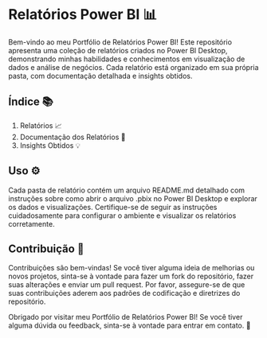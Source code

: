 # Relatórios Power BI :bar_chart:
Bem-vindo ao meu Portfólio de Relatórios Power BI! Este repositório apresenta uma coleção de relatórios criados no Power BI Desktop, demonstrando minhas habilidades e conhecimentos em visualização de dados e análise de negócios. Cada relatório está organizado em sua própria pasta, com documentação detalhada e insights obtidos.

## Índice :books:
1. Relatórios :chart_with_upwards_trend:
2. Documentação dos Relatórios :memo:
3. Insights Obtidos :bulb:


## Uso :gear:
Cada pasta de relatório contém um arquivo README.md detalhado com instruções sobre como abrir o arquivo .pbix no Power BI Desktop e explorar os dados e visualizações. Certifique-se de seguir as instruções cuidadosamente para configurar o ambiente e visualizar os relatórios corretamente.

## Contribuição :handshake:
Contribuições são bem-vindas! Se você tiver alguma ideia de melhorias ou novos projetos, sinta-se à vontade para fazer um fork do repositório, fazer suas alterações e enviar um pull request. Por favor, assegure-se de que suas contribuições aderem aos padrões de codificação e diretrizes do repositório.

Obrigado por visitar meu Portfólio de Relatórios Power BI! Se você tiver alguma dúvida ou feedback, sinta-se à vontade para entrar em contato. :email:

